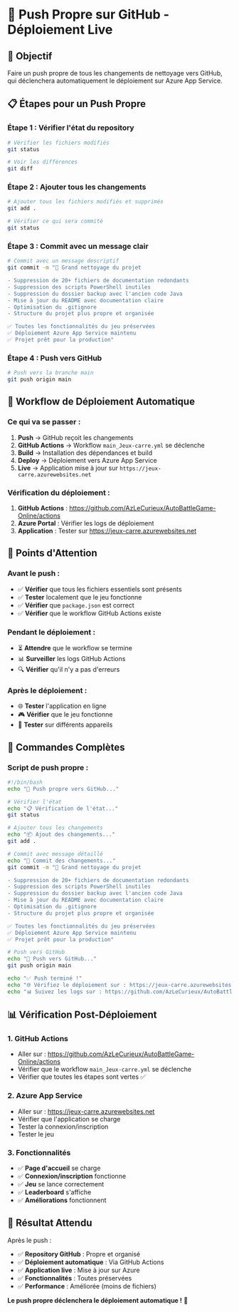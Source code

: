 # 🚀 Push Propre sur GitHub - Déploiement Live

## 🎯 **Objectif**
Faire un push propre de tous les changements de nettoyage vers GitHub, qui déclenchera automatiquement le déploiement sur Azure App Service.

## 📋 **Étapes pour un Push Propre**

### **Étape 1 : Vérifier l'état du repository**
```bash
# Vérifier les fichiers modifiés
git status

# Voir les différences
git diff
```

### **Étape 2 : Ajouter tous les changements**
```bash
# Ajouter tous les fichiers modifiés et supprimés
git add .

# Vérifier ce qui sera commité
git status
```

### **Étape 3 : Commit avec un message clair**
```bash
# Commit avec un message descriptif
git commit -m "🧹 Grand nettoyage du projet

- Suppression de 20+ fichiers de documentation redondants
- Suppression des scripts PowerShell inutiles
- Suppression du dossier backup avec l'ancien code Java
- Mise à jour du README avec documentation claire
- Optimisation du .gitignore
- Structure du projet plus propre et organisée

✅ Toutes les fonctionnalités du jeu préservées
✅ Déploiement Azure App Service maintenu
✅ Projet prêt pour la production"
```

### **Étape 4 : Push vers GitHub**
```bash
# Push vers la branche main
git push origin main
```

## 🔄 **Workflow de Déploiement Automatique**

### **Ce qui va se passer :**
1. **Push** → GitHub reçoit les changements
2. **GitHub Actions** → Workflow `main_Jeux-carre.yml` se déclenche
3. **Build** → Installation des dépendances et build
4. **Deploy** → Déploiement vers Azure App Service
5. **Live** → Application mise à jour sur `https://jeux-carre.azurewebsites.net`

### **Vérification du déploiement :**
1. **GitHub Actions** : https://github.com/AzLeCurieux/AutoBattleGame-Online/actions
2. **Azure Portal** : Vérifier les logs de déploiement
3. **Application** : Tester sur https://jeux-carre.azurewebsites.net

## 🚨 **Points d'Attention**

### **Avant le push :**
- ✅ **Vérifier** que tous les fichiers essentiels sont présents
- ✅ **Tester** localement que le jeu fonctionne
- ✅ **Vérifier** que `package.json` est correct
- ✅ **Vérifier** que le workflow GitHub Actions existe

### **Pendant le déploiement :**
- ⏳ **Attendre** que le workflow se termine
- 📊 **Surveiller** les logs GitHub Actions
- 🔍 **Vérifier** qu'il n'y a pas d'erreurs

### **Après le déploiement :**
- 🌐 **Tester** l'application en ligne
- 🎮 **Vérifier** que le jeu fonctionne
- 📱 **Tester** sur différents appareils

## 🔧 **Commandes Complètes**

### **Script de push propre :**
```bash
#!/bin/bash
echo "🚀 Push propre vers GitHub..."

# Vérifier l'état
echo "📋 Vérification de l'état..."
git status

# Ajouter tous les changements
echo "📦 Ajout des changements..."
git add .

# Commit avec message détaillé
echo "💾 Commit des changements..."
git commit -m "🧹 Grand nettoyage du projet

- Suppression de 20+ fichiers de documentation redondants
- Suppression des scripts PowerShell inutiles  
- Suppression du dossier backup avec l'ancien code Java
- Mise à jour du README avec documentation claire
- Optimisation du .gitignore
- Structure du projet plus propre et organisée

✅ Toutes les fonctionnalités du jeu préservées
✅ Déploiement Azure App Service maintenu
✅ Projet prêt pour la production"

# Push vers GitHub
echo "🚀 Push vers GitHub..."
git push origin main

echo "✅ Push terminé !"
echo "🌐 Vérifiez le déploiement sur : https://jeux-carre.azurewebsites.net"
echo "📊 Suivez les logs sur : https://github.com/AzLeCurieux/AutoBattleGame-Online/actions"
```

## 📊 **Vérification Post-Déploiement**

### **1. GitHub Actions**
- Aller sur : https://github.com/AzLeCurieux/AutoBattleGame-Online/actions
- Vérifier que le workflow `main_Jeux-carre.yml` se déclenche
- Vérifier que toutes les étapes sont vertes ✅

### **2. Azure App Service**
- Aller sur : https://jeux-carre.azurewebsites.net
- Vérifier que l'application se charge
- Tester la connexion/inscription
- Tester le jeu

### **3. Fonctionnalités**
- ✅ **Page d'accueil** se charge
- ✅ **Connexion/inscription** fonctionne
- ✅ **Jeu** se lance correctement
- ✅ **Leaderboard** s'affiche
- ✅ **Améliorations** fonctionnent

## 🎯 **Résultat Attendu**

Après le push :
- ✅ **Repository GitHub** : Propre et organisé
- ✅ **Déploiement automatique** : Via GitHub Actions
- ✅ **Application live** : Mise à jour sur Azure
- ✅ **Fonctionnalités** : Toutes préservées
- ✅ **Performance** : Améliorée (moins de fichiers)

**Le push propre déclenchera le déploiement automatique !** 🚀
